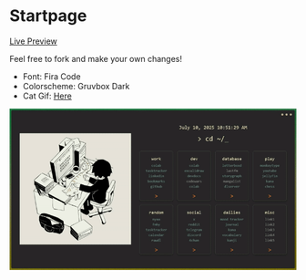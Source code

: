 # Startpage

[Live Preview]([https://kencx.github.io/startpage/](https://najmossalahin.github.io/startpage/))

Feel free to fork and make your own changes!

- Font: Fira Code
- Colorscheme: Gruvbox Dark
- Cat Gif: [Here](https://twitter.com/avogado6/status/1165595520967954432?s=19)

![startpage](startpage.gif)

